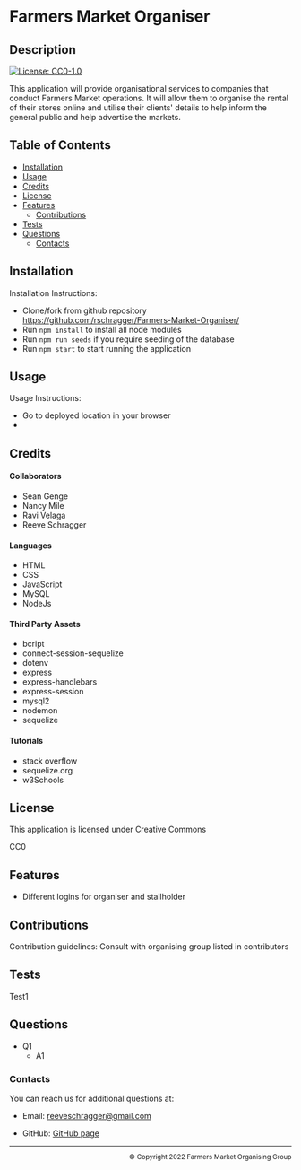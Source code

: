 # Farmers Market Organiser

  ## Description
  
  [![License: CC0-1.0](https://img.shields.io/badge/License-CC0_1.0-lightgrey.svg)](http://creativecommons.org/publicdomain/zero/1.0/)
  
  This application will provide organisational services to companies that conduct Farmers Market operations. It will allow them to organise the rental of their stores online and utilise their clients' details to help inform the general public and help advertise the markets.
  
  ## Table of Contents
  
  - [Installation](#installation)
  - [Usage](#usage)
  - [Credits](#credits)
  - [License](#license)
  - [Features](#features)
      - [Contributions](#contributions)
  - [Tests](#tests)
  - [Questions](#questions)
      - [Contacts](#contacts)
  
  ## Installation
   
  Installation Instructions:
- Clone/fork from github repository https://github.com/rschragger/Farmers-Market-Organiser/
- Run `npm install` to install all node modules
-  Run `npm run seeds` if you require seeding of the database
-  Run `npm start` to start running the application
</p>
  
  ## Usage
   
  Usage Instructions:
- Go to deployed location in your browser
- 
</p>
  
  ## Credits
   
 #### Collaborators
- Sean Genge
- Nancy Mile
-  Ravi Velaga
-  Reeve Schragger
</p>

####   Languages
- HTML
- CSS
- JavaScript
- MySQL
- NodeJs
</p>
  
####   Third Party Assets
- bcript
- connect-session-sequelize
- dotenv
- express
- express-handlebars
- express-session
- mysql2
- nodemon
- sequelize
</p>
  
####   Tutorials
- stack overflow
- sequelize.org
- w3Schools 
</p>
  
  ## License
   
  This application is licensed under Creative Commons

  CC0
  
  ## Features
  - Different logins for organiser and stallholder
  
  ## Contributions
   
  Contribution guidelines: Consult with organising group listed in contributors
  
  ## Tests
  
   Test1
  
  ## Questions
   
- Q1
   - A1
</p>
  
  ### Contacts
   
  You can reach us for additional questions at:
  - Email: [reeveschragger@gmail.com](mailto:reeveschragger@gmail.com)

  - GitHub: [GitHub page](https://github.com/rschragger/Farmers-Market-Organiser/)

  
  <div class="footer" style="text-align:right; font-size:smaller"><hr>
  &copy; Copyright 2022 Farmers Market Organising Group
</div>  